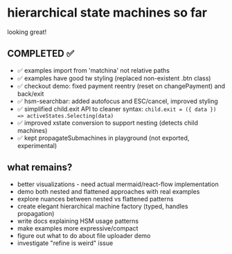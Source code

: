 # hierarchical state machines so far

looking great!

## COMPLETED ✅ 

* ✅ examples import from 'matchina' not relative paths
* ✅ examples have good tw styling (replaced non-existent .btn class)
* ✅ checkout demo: fixed payment reentry (reset on changePayment) and back/exit
* ✅ hsm-searchbar: added autofocus and ESC/cancel, improved styling
* ✅ simplified child.exit API to cleaner syntax: `child.exit = ({ data }) => activeStates.Selecting(data)`
* ✅ improved xstate conversion to support nesting (detects child machines)
* ✅ kept propagateSubmachines in playground (not exported, experimental)

## what remains?

* better visualizations - need actual mermaid/react-flow implementation
* demo both nested and flattened approaches with real examples
* explore nuances between nested vs flattened patterns
* create elegant hierarchical machine factory (typed, handles propagation)
* write docs explaining HSM usage patterns
* make examples more expressive/compact
* figure out what to do about file uploader demo
* investigate "refine is weird" issue

